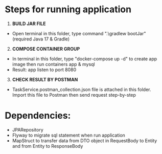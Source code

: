 # Steps for running application
1. **BUILD JAR FILE**
* Open terminal in this folder, type command ".\gradlew bootJar" (required Java 17 & Gradle)

2. **COMPOSE CONTAINER GROUP**
* In terminal in this folder, type "docker-compose up -d" to create app image then run containers app & mysql
* Result: app listen to port 8080

3. **CHECK RESULT BY POSTMAN**
* TaskService.postman_collection.json file is attached in this folder. Import this file to Postman then send request step-by-step


# Dependencies:
- JPARepository
- Flyway to migrate sql statement when run application
- MapStruct to transfer data from DTO object in RequestBody to Entity and from Entity to ResponseBody

